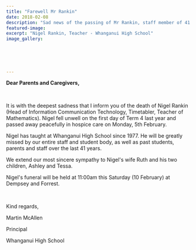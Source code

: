 ```yaml
---
title: "Farewell Mr Rankin"
date: 2018-02-08
description: "Sad news of the passing of Mr Rankin, staff member of 41 years..."
featured-image: 
excerpt: "Nigel Rankin, Teacher - Whanganui High School"
image_gallery:
    
    
    
    
    
---
```


<p><strong>Dear Parents and Caregivers,</strong></p>
<p>&nbsp;</p>
<p>It is with the deepest sadness that I inform you of the death of Nigel Rankin (Head of Information Communication Technology, Timetabler, Teacher of Mathematics). Nigel fell unwell on the first day of Term 4 last year and passed away peacefully in hospice care on Monday, 5th February.</p>
<p>Nigel has taught at Whanganui High School since 1977. He will be greatly missed by our entire staff and student body, as well as past students, parents and staff over the last 41 years.</p>
<p>We extend our most sincere sympathy to Nigel's wife Ruth and his two children, Ashley and Tessa.</p>
<p>Nigel's funeral will be held at 11:00am this Saturday (10 February) at Dempsey and Forrest.</p>
<p>&nbsp;</p>
<p>Kind regards,</p>
<p>Martin McAllen</p>
<p>Principal</p>
<p>Whanganui High School</p>

